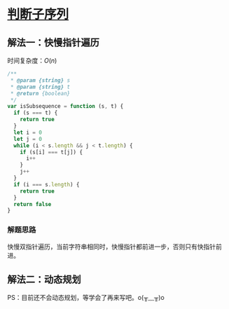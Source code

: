 # [判断子序列](https://leetcode-cn.com/problems/is-subsequence/description/)

## 解法一：快慢指针遍历

时间复杂度：$O(n)$

```javascript
/**
 * @param {string} s
 * @param {string} t
 * @return {boolean}
 */
var isSubsequence = function (s, t) {
  if (s === t) {
    return true
  }
  let i = 0
  let j = 0
  while (i < s.length && j < t.length) {
    if (s[i] === t[j]) {
      i++
    }
    j++
  }
  if (i === s.length) {
    return true
  }
  return false
}
```

### 解题思路

快慢双指针遍历，当前字符串相同时，快慢指针都前进一步，否则只有快指针前进。



## 解法二：动态规划

PS：目前还不会动态规划，等学会了再来写吧。o(╥﹏╥)o